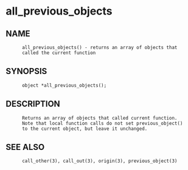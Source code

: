 # all_previous_objects
## NAME
          all_previous_objects() - returns an array of objects that
          called the current function

## SYNOPSIS
          object *all_previous_objects();

## DESCRIPTION
          Returns an array of objects that called current function.
          Note that local function calls do not set previous_object()
          to the current object, but leave it unchanged.

## SEE ALSO
          call_other(3), call_out(3), origin(3), previous_object(3)
